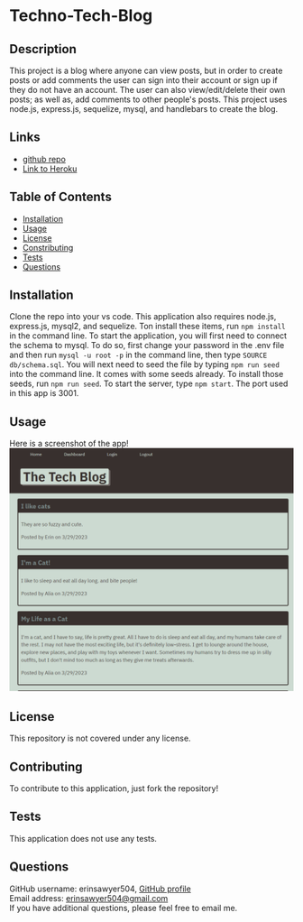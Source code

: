 # Techno-Tech-Blog

## Description
This project is a blog where anyone can view posts, but in order to create posts or add comments the user can sign into their account or sign up if they do not have an account.  The user can also view/edit/delete their own posts; as well as, add comments to other people's posts.  This project uses node.js, express.js, sequelize, mysql, and handlebars to create the blog. 

## Links
- [github repo](https://github.com/erinsawyer504/techno-tech-blog)
- [Link to Heroku](https://needtoadd)

## Table of Contents
- [Installation](#installation)  
- [Usage](#usage)  
- [License](#license)  
- [Constributing](#contributing)  
- [Tests](#tests)  
- [Questions](#questions)

## Installation
Clone the repo into your vs code.  This application also requires node.js, express.js, mysql2, and sequelize.  Ton install these items, run `npm install` in the command line.  To start the application, you will first need to connect the schema to mysql.  To do so, first change your password in the .env file and then run `mysql -u root -p` in the command line, then type `SOURCE db/schema.sql`.  You will next need to seed the file by typing `npm run seed` into the command line. It comes with some seeds already.  To install those seeds, run `npm run seed`. To start the server, type `npm start`.  The port used in this app is 3001. 

## Usage
Here is a screenshot of the app!
![Screenshot of blog](./public/assets/blogpic.PNG)

## License
This repository is not covered under any license.

## Contributing
To contribute to this application, just fork the repository!

## Tests
This application does not use any tests.

## Questions
GitHub username: erinsawyer504, 
[GitHub profile](https://www.github.com/erinsawyer504)    
Email address: erinsawyer504@gmail.com  
If you have additional questions, please feel free to email me.

